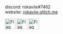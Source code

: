 discord: rokaviie#7462\
website: [rokaviie.glitch.me](https://rokaviie.glitch.me/)

<p float="left">
  <img src="https://github.com/rokaviie/rokaviie/blob/main/flag-of-nz.png" alt="Flag of New Zealand" width="35" />
  <img src="https://github.com/rokaviie/rokaviie/blob/main/flag-of-china.png" alt="Flag of China" width="35" />
  <img src="https://github.com/rokaviie/rokaviie/blob/main/flag-of-iran.png" alt="Flag of Iran" width="35" />
</p>
